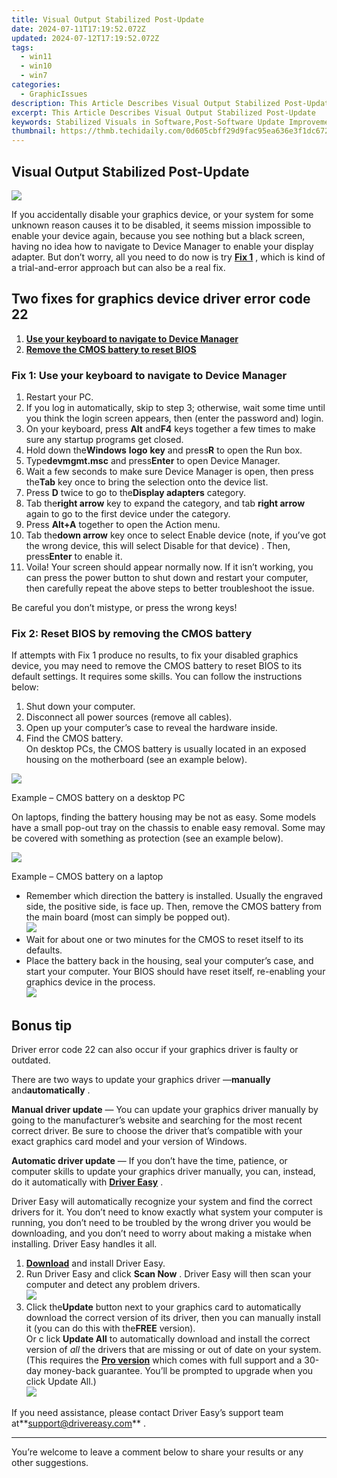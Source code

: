 ```yaml
---
title: Visual Output Stabilized Post-Update
date: 2024-07-11T17:19:52.072Z
updated: 2024-07-12T17:19:52.072Z
tags:
  - win11
  - win10
  - win7
categories:
  - GraphicIssues
description: This Article Describes Visual Output Stabilized Post-Update
excerpt: This Article Describes Visual Output Stabilized Post-Update
keywords: Stabilized Visuals in Software,Post-Software Update Improvements,Enhanced Visual Stability Post-Update,User Interface Consistency Update,Graphics Performance Optimization Post-Update,Visual Output Quality Enhancement,Update-Driven Visual Stability Solution
thumbnail: https://thmb.techidaily.com/0d605cbff29d9fac95ea636e3f1dc6722b73dcac2e7b43e02dacf71b94afcc8e.jpg
---
```


## Visual Output Stabilized Post-Update

![](https://images.drivereasy.com/wp-content/uploads/2018/09/img_5b988610e117a.png)

 If you accidentally disable your graphics device, or your system for some unknown reason causes it to be disabled, it seems mission impossible to enable your device again, because you see nothing but a black screen, having no idea how to navigate to Device Manager to enable your display adapter. But don’t worry, all you need to do now is try [**Fix 1**](#f1) , which is kind of a trial-and-error approach but can also be a real fix.

## Two fixes for graphics device driver error code 22

1. [**Use your keyboard to navigate to Device Manager**](#f1)
2. [**Remove the CMOS battery to reset BIOS**](#f2)

### Fix 1: Use your keyboard to navigate to Device Manager

1. Restart your PC.
2. If you log in automatically, skip to step 3; otherwise, wait some time until you think the login screen appears, then (enter the password and) login.
3. On your keyboard, press **Alt** and**F4** keys together a few times to make sure any startup programs get closed.
4. Hold down the**Windows** **logo** **key** and press**R** to open the Run box.
5. Type**devmgmt.msc** and press**Enter** to open Device Manager.
6. Wait a few seconds to make sure Device Manager is open, then press the**Tab** key once to bring the selection onto the device list.
7. Press **D** twice to go to the**Display adapters** category.
8. Tab the**right arrow** key to expand the category, and tab **right arrow** again to go to the first device under the category.
9. Press **Alt+A** together to open the Action menu.
10. Tab the**down arrow** key once to select Enable device (note, if you’ve got the wrong device, this will select Disable for that device) . Then, press**Enter** to enable it.
11. Voila! Your screen should appear normally now. If it isn’t working, you can press the power button to shut down and restart your computer, then carefully repeat the above steps to better troubleshoot the issue.

Be careful you don’t mistype, or press the wrong keys!

### Fix 2: Reset BIOS by removing the CMOS battery

 If attempts with Fix 1 produce no results, to fix your disabled graphics device, you may need to remove the CMOS battery to reset BIOS to its default settings. It requires some skills. You can follow the instructions below:

1. Shut down your computer.
2. Disconnect all power sources (remove all cables).
3. Open up your computer’s case to reveal the hardware inside.
4. Find the CMOS battery.  
 On desktop PCs, the CMOS battery is usually located in an exposed housing on the motherboard (see an example below).

![](https://images.drivereasy.com/wp-content/uploads/2018/09/img_5b98c88244255.jpg)

Example – CMOS battery on a desktop PC

 On laptops, finding the battery housing may be not as easy. Some models have a small pop-out tray on the chassis to enable easy removal. Some may be covered with something as protection (see an example below).

![](https://images.drivereasy.com/wp-content/uploads/2018/09/img_5b98c4a50b434.jpg)

Example – CMOS battery on a laptop

* Remember which direction the battery is installed. Usually the engraved side, the positive side, is face up. Then, remove the CMOS battery from the main board (most can simply be popped out).  
![](https://images.drivereasy.com/wp-content/uploads/2018/09/img_5b98c58fd6ffe.jpg)
* Wait for about one or two minutes for the CMOS to reset itself to its defaults.
* Place the battery back in the housing, seal your computer’s case, and start your computer. Your BIOS should have reset itself, re-enabling your graphics device in the process.  
![](https://images.drivereasy.com/wp-content/uploads/2018/09/img_5b98c68d02c94.jpg)

## Bonus tip

 Driver error code 22 can also occur if your graphics driver is faulty or outdated.

 There are two ways to update your graphics driver —**manually** and**automatically** .

**Manual driver update** — You can update your graphics driver manually by going to the manufacturer’s website and searching for the most recent correct driver. Be sure to choose the driver that’s compatible with your exact graphics card model and your version of Windows.

**Automatic driver update** — If you don’t have the time, patience, or computer skills to update your graphics driver manually, you can, instead, do it automatically  with **[Driver Easy](https://tools.techidaily.com/drivereasy/download/)**  .

 Driver Easy will automatically recognize your system and find the correct drivers for it. You don’t need to know exactly what system your computer is running, you don’t need to be troubled by the wrong driver you would be downloading, and you don’t need to worry about making a mistake when installing. Driver Easy handles it all.

1. **[Download](https://tools.techidaily.com/drivereasy/download/)**  and install Driver Easy.
2. Run Driver Easy and click **Scan Now**  . Driver Easy will then scan your computer and detect any problem drivers.  
![](https://images.drivereasy.com/wp-content/uploads/2018/09/img_5b98dadf4599b.jpg)
3. Click the**Update** button next to your graphics card to automatically download the correct version of its driver, then you can manually install it (you can do this with the**FREE** version).  
 Or c lick **Update All** to automatically download and install the correct version of _all_  the drivers that are missing or out of date on your system. (This requires the **[Pro version](https://tools.techidaily.com/drivereasy/download/)**  which comes with full support and a 30-day money-back guarantee. You’ll be prompted to upgrade when you click Update All.)  
![](https://images.drivereasy.com/wp-content/uploads/2018/09/img_5b98db371ab1b.jpg)

 If you need assistance, please contact Driver Easy’s support team at**<support@drivereasy.com>** .

---

 You’re welcome to leave a comment below to share your results or any other suggestions.

<ins class="adsbygoogle"
     style="display:block"
     data-ad-format="autorelaxed"
     data-ad-client="ca-pub-7571918770474297"
     data-ad-slot="1223367746"></ins>



<ins class="adsbygoogle"
     style="display:block"
     data-ad-client="ca-pub-7571918770474297"
     data-ad-slot="8358498916"
     data-ad-format="auto"
     data-full-width-responsive="true"></ins>




